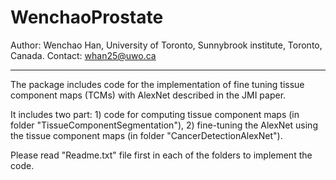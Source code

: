 # WenchaoProstate

Author: Wenchao Han, University of Toronto, Sunnybrook institute, Toronto, Canada.
Contact: whan25@uwo.ca

________
The package includes code for the implementation of fine tuning tissue component maps (TCMs) with AlexNet described in the JMI paper.

It includes two part: 1) code for computing tissue component maps (in folder "TissueComponentSegmentation"), 
2) fine-tuning the AlexNet using the tissue component maps (in folder "CancerDetectionAlexNet").

Please read "Readme.txt" file first in each of the folders to implement the code.
